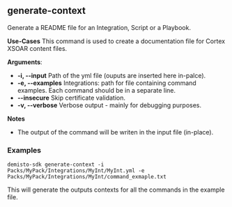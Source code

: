 ## generate-context
Generate a README file for an Integration, Script or a Playbook.

**Use-Cases**
This command is used to create a documentation file for Cortex XSOAR content files.

**Arguments**:
* **-i, --input**
  Path of the yml file (ouputs are inserted here in-palce).
* **-e, --examples**
  Integrations: path for file containing command examples. Each command should be in a separate line.
* **--insecure**
  Skip certificate validation.
* **-v, --verbose**
  Verbose output - mainly for debugging purposes.

**Notes**
* The output of the command will be writen in the input file (in-place).

### Examples
```
demisto-sdk generate-context -i Packs/MyPack/Integrations/MyInt/MyInt.yml -e Packs/MyPack/Integrations/MyInt/command_exmaple.txt
```
This will generate the outputs contexts for all the commands in the example file.
